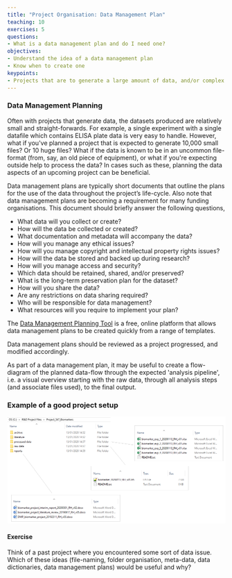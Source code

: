 ```yaml
---
title: "Project Organisation: Data Management Plan"
teaching: 10
exercises: 5
questions:
- What is a data management plan and do I need one?
objectives:
- Understand the idea of a data management plan
- Know when to create one
keypoints:
- Projects that are to generate a large amount of data, and/or complex data, may benefit from such a plan
---
```


### Data Management Planning

Often with projects that generate data, the datasets produced are relatively small and straight-forwards. For example, a single experiment with a single datafile which contains ELISA plate data is 
very easy to handle. However, what if you've planned a project that is expected to generate 10,000 small files? Or 10 huge files? What if the data is known to be in an uncommon file-format (from,
say, an old piece of equipment), or what if you're expecting outside help to process the data? In cases such as these, planning the data aspects of an upcoming project can be beneficial.

Data management plans are typically short documents that outline the plans for the use of the data throughout the project’s life-cycle. Also note that data management plans are becoming a requirement 
for many funding organisations. This document should briefly answer the following questions,

- What data will you collect or create? 
- How will the data be collected or created? 
- What documentation and metadata will accompany the data? 
- How will you manage any ethical issues? 
- How will you manage copyright and intellectual property rights issues? 
- How will the data be stored and backed up during research? 
- How will you manage access and security? 
- Which data should be retained, shared, and/or preserved? 
- What is the long-term preservation plan for the dataset? 
- How will you share the data? 
- Are any restrictions on data sharing required? 
- Who will be responsible for data management? 
- What resources will you require to implement your plan? 

The [Data Management Planning Tool](https://dmptool.org/) is a free, online platform that allows data management plans to be created quickly from a range of templates.

Data management plans should be reviewed as a project progressed, and modified accordingly.

As part of a data management plan, it may be useful to create a flow-diagram of the planned data-flow through the expected 'analysis pipeline', i.e. a visual overview starting with the raw
data, through all analysis steps (and associate files used), to the final output.

### Example of a good project setup

![alt text](../fig/04-data-management-plan.png "Example of a good project setup")


#### Exercise

Think of a past project where you encountered some sort of data issue. Which of these ideas (file-naming, folder organisation, meta-data, data dictionaries, data management plans) would 
be useful and why?
